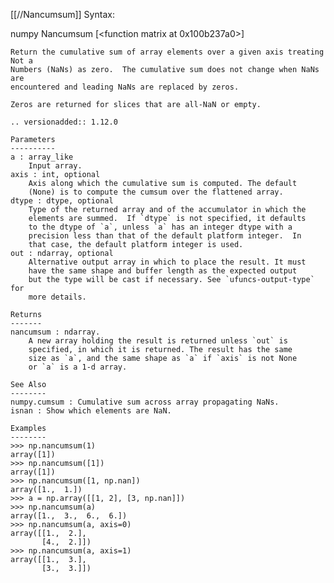 [[//Nancumsum]]
Syntax:

  numpy Nancumsum [<function matrix at 0x100b237a0>]


    Return the cumulative sum of array elements over a given axis treating Not a
    Numbers (NaNs) as zero.  The cumulative sum does not change when NaNs are
    encountered and leading NaNs are replaced by zeros.

    Zeros are returned for slices that are all-NaN or empty.

    .. versionadded:: 1.12.0

    Parameters
    ----------
    a : array_like
        Input array.
    axis : int, optional
        Axis along which the cumulative sum is computed. The default
        (None) is to compute the cumsum over the flattened array.
    dtype : dtype, optional
        Type of the returned array and of the accumulator in which the
        elements are summed.  If `dtype` is not specified, it defaults
        to the dtype of `a`, unless `a` has an integer dtype with a
        precision less than that of the default platform integer.  In
        that case, the default platform integer is used.
    out : ndarray, optional
        Alternative output array in which to place the result. It must
        have the same shape and buffer length as the expected output
        but the type will be cast if necessary. See `ufuncs-output-type` for
        more details.

    Returns
    -------
    nancumsum : ndarray.
        A new array holding the result is returned unless `out` is
        specified, in which it is returned. The result has the same
        size as `a`, and the same shape as `a` if `axis` is not None
        or `a` is a 1-d array.

    See Also
    --------
    numpy.cumsum : Cumulative sum across array propagating NaNs.
    isnan : Show which elements are NaN.

    Examples
    --------
    >>> np.nancumsum(1)
    array([1])
    >>> np.nancumsum([1])
    array([1])
    >>> np.nancumsum([1, np.nan])
    array([1.,  1.])
    >>> a = np.array([[1, 2], [3, np.nan]])
    >>> np.nancumsum(a)
    array([1.,  3.,  6.,  6.])
    >>> np.nancumsum(a, axis=0)
    array([[1.,  2.],
           [4.,  2.]])
    >>> np.nancumsum(a, axis=1)
    array([[1.,  3.],
           [3.,  3.]])

    